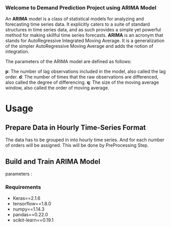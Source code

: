 
### Welcome to Demand Prediction Project using ARIMA Model

An **ARIMA** model is a class of statistical models for analyzing and forecasting time series data.
It explicitly caters to a suite of standard structures in time series data, and as such provides a simple yet powerful method for making skillful time series forecasts.
**ARIMA** is an acronym that stands for AutoRegressive Integrated Moving Average. It is a generalization of the simpler AutoRegressive Moving Average and adds the notion of integration.

The parameters of the ARIMA model are defined as follows:

**p**: The number of lag observations included in the model, also called the lag order.
**d**: The number of times that the raw observations are differenced, also called the degree of differencing.
**q**: The size of the moving average window, also called the order of moving average.

# Usage

## Prepare Data in Hourly Time-Series Format

The data has to be grouped in into hourly time series.
And for each number of orders will be assigned.
This will be done by PreProcessing Step.


## Build and Train ARIMA Model

parameters :  



### Requirements

- Keras==2.1.6
- tensorflow==1.8.0
- numpy==1.14.3
- pandas==0.22.0
- scikit-learn==0.19.1

